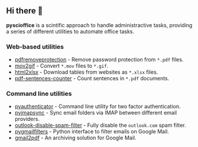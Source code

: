 ## Hi there 👋

**pyscioffice** is a scintific approach to handle administractive tasks, providing a series of different utilities to automate office tasks.

### Web-based utilities 

* [pdfremoveprotection](https://pyscioffice.github.io/pdfremoveprotection) - Remove password protection from `*.pdf` files. 
* [mov2gif](https://pyscioffice.github.io/mov2gif) - Convert `*.mov` files to `*.gif`.
* [html2xlsx](https://pyscioffice.github.io/html2xlsx) - Download tables from websites as `*.xlsx` files.
* [pdf-sentences-counter](https://pyscioffice.github.io/pdf-sentences-counter) - Count sentences in `*.pdf` documents. 

### Command line utilities

* [pyauthenticator](https://github.com/pyscioffice/pyauthenticator) - Command line utility for two factor authentication. 
* [pyimapsync](https://github.com/pyscioffice/pyimapsync) - Sync email folders via IMAP between different email providers. 
* [outlook-disable-spam-filter](https://github.com/pyscioffice/outlook-disable-spam-filter) - Fully disable the `outlook.com` spam filter.
* [pygmailfilters](https://github.com/pyscioffice/pygmailfilter) - Python interface to filter emails on Google Mail.
* [gmail2pdf](https://github.com/pyscioffice/gmail2pdf) - An archiving solution for Google Mail. 
